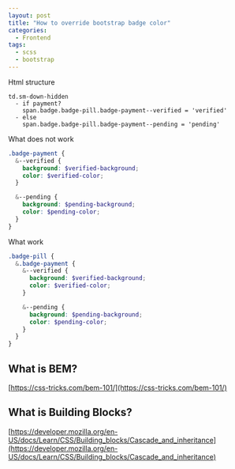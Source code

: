 ```yaml
---
layout: post
title: "How to override bootstrap badge color"
categories:
  - Frontend
tags:
  - scss
  - bootstrap
---
```



Html structure

```slim
td.sm-down-hidden
  - if payment?
    span.badge.badge-pill.badge-payment--verified = 'verified'
  - else
    span.badge.badge-pill.badge-payment--pending = 'pending'
```

What does not work

```scss
.badge-payment {
  &--verified {
    background: $verified-background;
    color: $verified-color;
  }

  &--pending {
    background: $pending-background;
    color: $pending-color;
  }
}

```

What work
```scss
.badge-pill {
  &.badge-payment {
    &--verified {
      background: $verified-background;
      color: $verified-color;
    }

    &--pending {
      background: $pending-background;
      color: $pending-color;
    }
  }
}

```

## What is BEM?
[https://css-tricks.com/bem-101/](https://css-tricks.com/bem-101/)


## What is Building Blocks?
[https://developer.mozilla.org/en-US/docs/Learn/CSS/Building_blocks/Cascade_and_inheritance](https://developer.mozilla.org/en-US/docs/Learn/CSS/Building_blocks/Cascade_and_inheritance)
